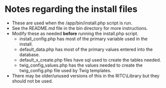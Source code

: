 # Notes regarding the install files

- These are used when the /app/bin/install.php script is run.
- See the README.md file in the bin directory for more instructions.
- Modify these as needed **before** running the install.php script.
  - install_config.php has most of the primary variable used in the install.
  - default_data.php has most of the primary values entered into the database.
  - default_x_create.php files have sql used to create the tables needed.
  - twig_config_values.php has the values needed to create the twig_config.php file used by Twig templates.
- There may be older/unused versions of this in the RITC\Library but they should not be used.